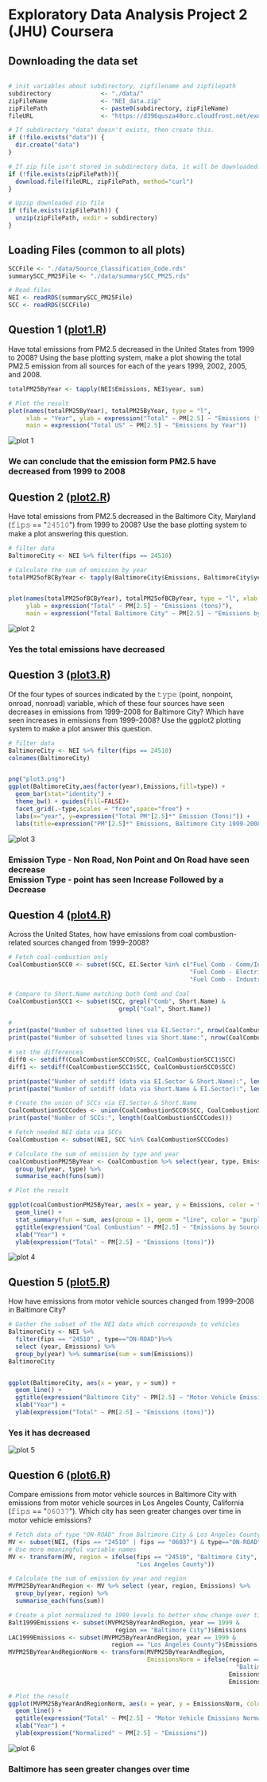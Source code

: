 # Exploratory Data Analysis Project 2 (JHU) Coursera

Downloading the data set
----------
```R

# init variables about subdirectory, zipfilename and zipfilepath
subdirectory              <- "./data/"
zipFileName               <- "NEI_data.zip"
zipFilePath               <- paste0(subdirectory, zipFileName)
fileURL                   <- "https://d396qusza40orc.cloudfront.net/exdata%2Fdata%2FNEI_data.zip"

# If subdirectory "data" doesn't exists, then create this.
if (!file.exists("data")) {
  dir.create("data")
}

# If zip file isn't stored in subdirectory data, it will be downloaded.
if (!file.exists(zipFilePath)){
  download.file(fileURL, zipFilePath, method="curl")
}  

# Upzip downloaded zip file
if (file.exists(zipFilePath)) { 
  unzip(zipFilePath, exdir = subdirectory) 
}

```


Loading Files (common to all plots)
----------
```R
SCCFile <- "./data/Source_Classification_Code.rds"
summarySCC_PM25File <- "./data/summarySCC_PM25.rds"

# Read files
NEI <- readRDS(summarySCC_PM25File)
SCC <- readRDS(SCCFile)
```


Question 1 ([plot1.R](plot1.R))
----------
Have total emissions from PM2.5 decreased in the United States from 1999 to 2008? 
Using the base plotting system, make a plot showing the total PM2.5 emission from all sources for each of the years 1999, 2002, 2005, and 2008.

```R
totalPM25ByYear <- tapply(NEI$Emissions, NEI$year, sum)

# Plot the result
plot(names(totalPM25ByYear), totalPM25ByYear, type = "l",
     xlab = "Year", ylab = expression("Total" ~ PM[2.5] ~ "Emissions (tons)"),
     main = expression("Total US" ~ PM[2.5] ~ "Emissions by Year"))
```

![plot 1](plot1.png) 

### We can conclude that the emission form PM2.5 have decreased from 1999 to 2008

Question 2 ([plot2.R](plot2.R))
----------
Have total emissions from PM2.5 decreased in the Baltimore City, Maryland (𝚏𝚒𝚙𝚜 == "𝟸𝟺𝟻𝟷𝟶") from 1999 to 2008? Use the base plotting system to make a plot answering this question.

```R
# filter data
BaltimoreCity <- NEI %>% filter(fips == 24510)

# Calculate the sum of emission by year
totalPM25ofBCByYear <- tapply(BaltimoreCity$Emissions, BaltimoreCity$year, sum)


plot(names(totalPM25ofBCByYear), totalPM25ofBCByYear, type = "l", xlab = "Year", 
     ylab = expression("Total" ~ PM[2.5] ~ "Emissions (tons)"), 
     main = expression("Total Baltimore City" ~ PM[2.5] ~ "Emissions by Year"))

```
![plot 2](plot2.png) 
### Yes the total emissions have decreased
Question 3 ([plot3.R](plot3.R))
----------
Of the four types of sources indicated by the 𝚝𝚢𝚙𝚎 (point, nonpoint, onroad, nonroad) variable, which of these four sources have seen decreases in emissions from 1999–2008 for Baltimore City? 
Which have seen increases in emissions from 1999–2008? Use the ggplot2 plotting system to make a plot answer this question.

```R
# filter data
BaltimoreCity <- NEI %>% filter(fips == 24510)
colnames(BaltimoreCity)


png("plot3.png")
ggplot(BaltimoreCity,aes(factor(year),Emissions,fill=type)) +
  geom_bar(stat="identity") +
  theme_bw() + guides(fill=FALSE)+
  facet_grid(.~type,scales = "free",space="free") + 
  labs(x="year", y=expression("Total PM"[2.5]*" Emission (Tons)")) + 
  labs(title=expression("PM"[2.5]*" Emissions, Baltimore City 1999-2008 by Source Type"))
```

![plot 3](plot3.png) 
### Emission Type - Non Road, Non Point and On Road have seen decrease <br> Emission Type - point has seen Increase Followed by a Decrease

Question 4 ([plot4.R](plot4.R))
----------
Across the United States, how have emissions from coal combustion-related sources changed from 1999–2008?

```R
# Fetch coal-combustion only
CoalCombustionSCC0 <- subset(SCC, EI.Sector %in% c("Fuel Comb - Comm/Instutional - Coal",
                                                   "Fuel Comb - Electric Generation - Coal",
                                                   "Fuel Comb - Industrial Boilers, ICEs - Coal"))

# Compare to Short.Name matching both Comb and Coal
CoalCombustionSCC1 <- subset(SCC, grepl("Comb", Short.Name) & 
                               grepl("Coal", Short.Name))

# 
print(paste("Number of subsetted lines via EI.Sector:", nrow(CoalCombustionSCC0)))
print(paste("Number of subsetted lines via Short.Name:", nrow(CoalCombustionSCC1)))

# set the differences
diff0 <- setdiff(CoalCombustionSCC0$SCC, CoalCombustionSCC1$SCC)
diff1 <- setdiff(CoalCombustionSCC1$SCC, CoalCombustionSCC0$SCC)

print(paste("Number of setdiff (data via EI.Sector & Short.Name):", length(diff0)))
print(paste("Number of setdiff (data via Short.Name & EI.Sector):", length(diff1)))

# Create the union of SCCs via EI.Sector & Short.Name
CoalCombustionSCCCodes <- union(CoalCombustionSCC0$SCC, CoalCombustionSCC1$SCC)
print(paste("Number of SCCs:", length(CoalCombustionSCCCodes)))

# Fetch needed NEI data via SCCs
CoalCombustion <- subset(NEI, SCC %in% CoalCombustionSCCCodes)

# Calculate the sum of emission by type and year
coalCombustionPM25ByYear <- CoalCombustion %>% select(year, type, Emissions) %>%
  group_by(year, type) %>%
  summarise_each(funs(sum))

# Plot the result

ggplot(coalCombustionPM25ByYear, aes(x = year, y = Emissions, color = type)) +
  geom_line() +
  stat_summary(fun = sum, aes(group = 1), geom = "line", color = "purple") +
  ggtitle(expression("Coal Combustion" ~ PM[2.5] ~ "Emissions by Source Type and Year")) + 
  xlab("Year") + 
  ylab(expression("Total" ~ PM[2.5] ~ "Emissions (tons)"))
```

![plot 4](plot4.png) 

Question 5 ([plot5.R](plot5.R))
----------
How have emissions from motor vehicle sources changed from 1999–2008 in Baltimore City?

```R
# Gather the subset of the NEI data which corresponds to vehicles
BaltimoreCity <- NEI %>%
  filter(fips == "24510" , type=="ON-ROAD")%>%
  select (year, Emissions) %>% 
  group_by(year) %>% summarise(sum = sum(Emissions)) 
BaltimoreCity


ggplot(BaltimoreCity, aes(x = year, y = sum)) +
  geom_line() +
  ggtitle(expression("Baltimore City" ~ PM[2.5] ~ "Motor Vehicle Emissions by Year")) +
  xlab("Year") + 
  ylab(expression("Total" ~ PM[2.5] ~ "Emissions (tons)"))
```
### Yes it has decreased
![plot 5](plot5.png) 

Question 6 ([plot6.R](plot6.R))
----------
Compare emissions from motor vehicle sources in Baltimore City with emissions from motor vehicle sources in Los Angeles County, California (𝚏𝚒𝚙𝚜 == "𝟶𝟼𝟶𝟹𝟽"). Which city has seen greater changes over time in motor vehicle emissions?

```R
# Fetch data of type "ON-ROAD" from Baltimore City & Los Angeles County, California
MV <- subset(NEI, (fips == "24510" | fips == "06037") & type=="ON-ROAD")
# Use more meaningful variable names
MV <- transform(MV, region = ifelse(fips == "24510", "Baltimore City", 
                                    "Los Angeles County"))

# Calculate the sum of emission by year and region
MVPM25ByYearAndRegion <- MV %>% select (year, region, Emissions) %>% 
  group_by(year, region) %>% 
  summarise_each(funs(sum))

# Create a plot normalized to 1999 levels to better show change over time
Balt1999Emissions <- subset(MVPM25ByYearAndRegion, year == 1999 & 
                              region == "Baltimore City")$Emissions
LAC1999Emissions <- subset(MVPM25ByYearAndRegion, year == 1999 & 
                             region == "Los Angeles County")$Emissions
MVPM25ByYearAndRegionNorm <- transform(MVPM25ByYearAndRegion,
                                       EmissionsNorm = ifelse(region == 
                                                                "Baltimore City",
                                                              Emissions / Balt1999Emissions,
                                                              Emissions / LAC1999Emissions))

# Plot the result
ggplot(MVPM25ByYearAndRegionNorm, aes(x = year, y = EmissionsNorm, color = region)) +
  geom_line() +
  ggtitle(expression("Total" ~ PM[2.5] ~ "Motor Vehicle Emissions Normalized to 1999 Levels")) + 
  xlab("Year") +
  ylab(expression("Normalized" ~ PM[2.5] ~ "Emissions"))

```

![plot 6](plot6.png) 

### Baltimore has seen greater changes over time 